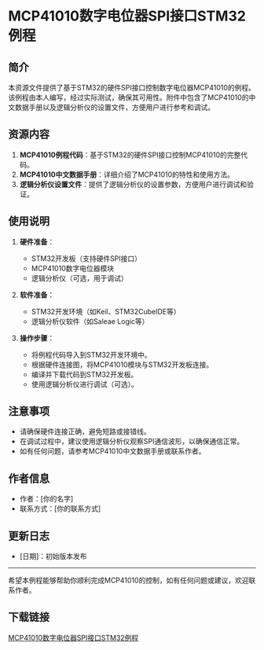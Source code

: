 # MCP41010数字电位器SPI接口STM32例程

## 简介
本资源文件提供了基于STM32的硬件SPI接口控制数字电位器MCP41010的例程。该例程由本人编写，经过实际测试，确保其可用性。附件中包含了MCP41010的中文数据手册以及逻辑分析仪的设置文件，方便用户进行参考和调试。

## 资源内容
1. **MCP41010例程代码**：基于STM32的硬件SPI接口控制MCP41010的完整代码。
2. **MCP41010中文数据手册**：详细介绍了MCP41010的特性和使用方法。
3. **逻辑分析仪设置文件**：提供了逻辑分析仪的设置参数，方便用户进行调试和验证。

## 使用说明
1. **硬件准备**：
   - STM32开发板（支持硬件SPI接口）
   - MCP41010数字电位器模块
   - 逻辑分析仪（可选，用于调试）

2. **软件准备**：
   - STM32开发环境（如Keil、STM32CubeIDE等）
   - 逻辑分析仪软件（如Saleae Logic等）

3. **操作步骤**：
   - 将例程代码导入到STM32开发环境中。
   - 根据硬件连接图，将MCP41010模块与STM32开发板连接。
   - 编译并下载代码到STM32开发板。
   - 使用逻辑分析仪进行调试（可选）。

## 注意事项
- 请确保硬件连接正确，避免短路或接错线。
- 在调试过程中，建议使用逻辑分析仪观察SPI通信波形，以确保通信正常。
- 如有任何问题，请参考MCP41010中文数据手册或联系作者。

## 作者信息
- 作者：[你的名字]
- 联系方式：[你的联系方式]

## 更新日志
- [日期]：初始版本发布

---

希望本例程能够帮助你顺利完成MCP41010的控制，如有任何问题或建议，欢迎联系作者。

## 下载链接

[MCP41010数字电位器SPI接口STM32例程](https://pan.quark.cn/s/5675bf68c4c9)